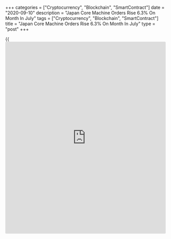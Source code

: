 +++
categories = ["Cryptocurrency", "Blockchain", "SmartContract"]
date = "2020-09-10"
description = "Japan Core Machine Orders Rise 6.3% On Month In July"
tags = ["Cryptocurrency", "Blockchain", "SmartContract"]
title = "Japan Core Machine Orders Rise 6.3% On Month In July"
type = "post"
+++

{{<iframe id="large-banner" src="https://www.bounty.group/#slide=27.0" width="100%" height="600" scrolling="no" style="border: 0px solid rgb(216, 221, 230); border-radius: 3px;">}}

The total value of core machine orders in Japan was up a seasonally
adjusted 6.3 percent on month in July, the Cabinet Office said on
Thursday - standing at 751.3 billion yen.

That beat expectations for an increase of 1.9 percent following the 7.6
percent decline in June.

On a yearly basis, core machine orders dropped 16.2 percent - also
beating forecasts for a fall of 18.3 percent after tumbling 22.5 percent
in the previous month.

For the third quarter of 2020, core machine orders are forecast to have
fallen 1.9 percent on quarter and 15.5 percent on year.

For comments and feedback [contact](https://www.playgroundfx.com/contact/): editorial@rtt[news](https://www.letsplayfx.com/blog/forex-news-website/).com

[Economic News][1]

 **What parts of the world are seeing the best (and worst) economic
performances lately? Click[here][2] to check out our [Econ Scorecard][2]
and find out! See up-to-the-moment [ranking](https://www.playgroundfx.com/blog/crypto-exchange-ranking/)s for the best and worst
performers in [GDP][3], [unemployment rate][4], [inflation][2] and much
more.**

   1. www.rtt[news](https://www.letsplayfx.com/blog/forex-news-website/).com/Content/EconomicNews.aspx
   2. www.rtt[news](https://www.letsplayfx.com/blog/forex-news-website/).com/economic-scorecard/world-rank/CPI/highest-performance.aspx
   3. www.rtt[news](https://www.letsplayfx.com/blog/forex-news-website/).com/economic-scorecard/world-rank/GDP/highest-performance.aspx
   4. www.rtt[news](https://www.letsplayfx.com/blog/forex-news-website/).com/economic-scorecard/world-rank/unemployment-rate/lowest-performance.aspx